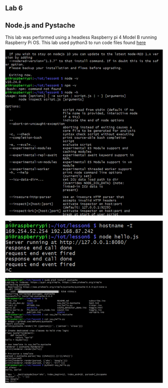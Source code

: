 ## Lab 6
## Node.js and Pystache

This lab was performed using a headless Raspberry pi 4 Model B running Raspberry Pi OS. This lab used python3 to run code files found [here](https://github.com/kevinwlu/iot/tree/master/lesson3)


![](images/1.PNG)

![](images/2.PNG)

![](images/3.PNG)
